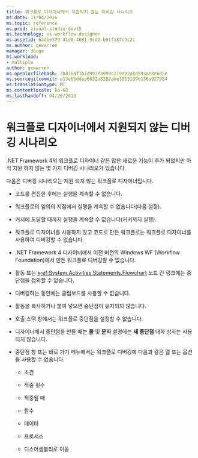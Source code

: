 ```yaml
---
title: 워크플로 디자이너에서 지원되지 않는 디버깅 시나리오
ms.date: 11/04/2016
ms.topic: reference
ms.prod: visual-studio-dev15
ms.technology: vs-workflow-designer
ms.assetid: 6adbe379-41d0-4681-9cd0-b91f187c3c2c
ms.author: gewarren
manager: douge
ms.workload:
- multiple
author: gewarren
ms.openlocfilehash: 2b876df1b7d997f3999c119d02abd593a88e6d5e
ms.sourcegitcommit: e13e61ddea6032a8282abe16131d9e136a927984
ms.translationtype: MT
ms.contentlocale: ko-KR
ms.lasthandoff: 04/26/2018
---
```

# <a name="unsupported-debugging-scenarios-in-the-workflow-designer"></a>워크플로 디자이너에서 지원되지 않는 디버깅 시나리오

.NET Framework 4의 워크플로 디자이너 같은 많은 새로운 기능이 추가 되었지만 아직 지원 하지 않는 몇 가지 디버깅 시나리오가 있습니다.

다음은 디버깅 시나리오는 지원 되지 않는 워크플로 디자이너입니다.

-   코드를 편집한 후에는 실행을 계속할 수 없습니다.

-   워크플로의 임의의 지점에서 실행을 계속할 수 없습니다(다음 설정).

-   커서에 도달할 때까지 실행을 계속할 수 없습니다(커서까지 실행).

-   워크플로 디자이너를 사용하지 않고 코드로 만든 워크플로는 워크플로 디자이너를 사용하여 디버깅할 수 없습니다.

-   .NET Framework 4 디자이너에서 이전 버전의 Windows WF (Workflow Foundation)에서 만든 워크플로 디버깅할 수 없습니다.

-   활동 또는 <xref:System.Activities.Statements.Flowchart> 노드 간 링크에는 중단점을 정의할 수 없습니다.

-   디버깅하는 동안에는 클립보드를 사용할 수 없습니다.

-   활동을 복사하거나 붙여 넣으면 중단점이 유지되지 않습니다.

-   호출 스택 창에서는 워크플로 중단점을 설정할 수 없습니다.

-   디자이너에서 중단점을 만들 때는 **줄** 및 **문자** 설정에는 **새 중단점** 대화 상자는 사용 되지 않습니다.

-   중단점 창 또는 바로 가기 메뉴에서는 워크플로 디버깅에 다음과 같은 열 또는 옵션을 사용할 수 없습니다.

    -   조건

    -   적중 횟수

    -   적중될 때

    -   함수

    -   데이터

    -   프로세스

    -   디스어셈블리로 이동